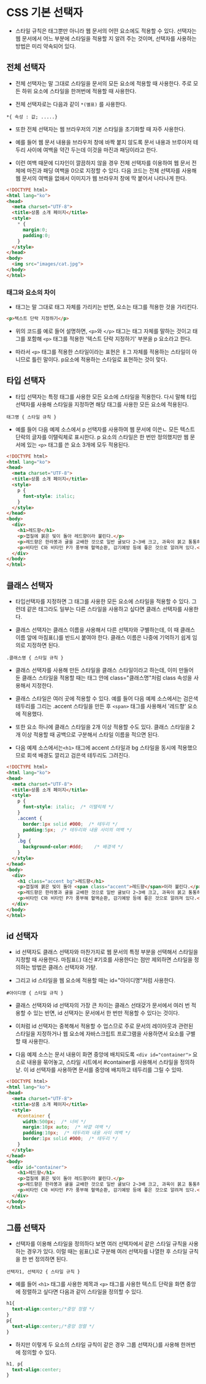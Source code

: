 # CSS 기본 선택자

* 스타일 규칙은 태그뿐만 아니라 웹 문서의 어떤 요소에도 적용할 수 있다. 선택자는 웹 문서에서 어느 부분에 스타일을 적용할 지 알려 주는 것이며, 선택자를 사용하는 방법은 미리 약속되어 있다.

## 전체 선택자

* 전체 선택자는 말 그대로 스타일을 문서의 모든 요소에 적용할 때 사용한다. 주로 모든 하위 요소에 스타일을 한꺼번에 적용할 때 사용한다.

* 전체 선택자로는 다음과 같이 ```*(별표)``` 를 사용한다.

```*{ 속성 : 값; .....}```

* 또한 전체 선택자는 웹 브라우저의 기본 스타일을 초기화할 때 자주 사용한다.

* 예를 들어 웹 문서 내용을 브라우저 창에 바짝 붙지 않도록 문서 내용과 브루아저 테두리 사이에 여백을 약간 두는데 이것을 마진과 패딩이라고 한다.

* 이런 여백 때문에 디자인이 깔끔하지 않을 경우 전체 선택자를 이용하여 웹 문서 전체에 마진과 패딩 여백을 0으로 지정할 수 있다. 다음 코드는 전체 선택자를 사용해 웹 문서의 여백을 없애서 이미지가 웹 브라우저 창에 딱 붙어서 나타나게 한다.

```html
<!DOCTYPE html>
<html lang="ko">
<head>
  <meta charset="UTF-8">
  <title>상품 소개 페이지</title>
  <style>
    * {
      margin:0;
      padding:0;
    }
  </style>
</head>
<body>
  <img src="images/cat.jpg">
</body>
</html>
```

### 태그와 요소의 차이

* 태그는 말 그대로 태그 자체를 가리키는 반면, 요소는 태그를 적용한 것을 가리킨다.

```html
<p>텍스트 단락 지정하기</p>
```

* 위의 코드를 예로 들어 설명하면, ```<p>```와 ```</p>``` 태그는 태그 자체를 말하는 것이고 태그를 포함해 ```<p>``` 태그를 적용한 '텍스트 단락 지정하기' 부분을 p 요소라고 한다.

* 따라서 ```<p>``` 태그를 적용한 스타일이라는 표현은 ㅐ그 자체를 적용하는 스타일이 아니므로 틀린 말이다. p요소에 적용하는 스타일로 표현하는 것이 맞다.

## 타입 선택자

* 타입 선택자는 특정 태그를 사용한 모든 요소에 스타일을 적용한다. 다시 말해 타입 선택자를 사용해 스타일을 지정하면 해당 태그를 사용한 모든 요소에 적용된다.

```태그명 { 스타일 규칙 }```

* 예를 들어 다음 예제 소스에서 p 선택자를 사용하여 웹 문서에 이쓴ㄴ 모든 텍스트 단락의 글자를 이탤릭체로 표시한다. p 요소의 스타일은 한 번만 정의했지만 웹 문서에 있는 ```<p>``` 태그를 쓴 요소 3개에 모두 적용된다.

```html
<!DOCTYPE html>
<html lang="ko">
<head>
  <meta charset="UTF-8">
  <title>상품 소개 페이지</title>
  <style>
    p {
      font-style: italic;
    }
  </style>
</head>
<body>
  <div>
    <h1>레드향</h1>
    <p>껍질에 붉은 빛이 돌아 레드향이라 불린다.</p>
    <p>레드향은 한라봉과 귤을 교배한 것으로 일반 귤보다 2~3배 크고, 과육이 붉고 통통하다.</p>
    <p>비타민 C와 비타민 P가 풍부해 혈액순환, 감기예방 등에 좋은 것으로 알려져 있다.</p>
  </div>
</body>
</html>
```

## 클래스 선택자

* 타입선택자를 지정하면 그 태그를 사용한 모든 요소에 스타일을 적용할 수 있다. 그런데 같은 태그라도 일부는 다른 스타일을 사용하고 싶다면 클래스 선택자를 사용한다.

* 클래스 선택자는 클래스 이름을 사용해서 다른 선택자와 구별하는데, 이 때 클래스 이름 앞에 마침표(.)를 반드시 붙여야 한다. 클래스 이름은 나중에 기억하기 쉽게 임의로 지정하면 된다.

```.클래스명 { 스타일 규칙 } ```

* 클래스 선택자를 사용해 만든 스타일을 클래스 스타일이라고 하는데, 이미 만들어 둔 클래스 스타일을 적용할 때는 태그 안에 class="클래스명"처럼 class 속성을 사용해서 지정한다.

* 클래스 스타일은 여러 곳에 적용할 수 있다. 예를 들어 다음 예제 소스에서는 검은색 테두리를 그리는 .accent 스타일을 만든 후 ```<span>``` 태그를 사용해서 '레드향' 요소에 적용했다.

* 또한 요소 하나에 클래스 스타일을 2개 이상 적용할 수도 있다. 클래스 스타일을 2개 이상 적용할 때 공백으로 구분해서 스타일 이름을 적으면 된다.

* 다음 예제 소스에서는```<h1>``` 태그에 accent 스타일과 bg 스타일을 동시에 적용했으므로 회색 배경도 깔리고 검은색 테두리도 그려진다.

```html
<!DOCTYPE html>
<html lang="ko">
<head>
  <meta charset="UTF-8">
  <title>상품 소개 페이지</title>
  <style>
    p {
      font-style: italic;  /* 이탤릭체 */
    }
    .accent {
      border:1px solid #000;  /* 테두리 */
      padding:5px;  /* 테두리와 내용 사이의 여백 */
    }
    .bg {
      background-color:#ddd;    /* 배경색 */  
    }
  </style>
</head>
<body>
  <div>
    <h1 class="accent bg">레드향</h1>
    <p>껍질에 붉은 빛이 돌아 <span class="accent">레드향</span>이라 불린다.</p>
    <p>레드향은 한라봉과 귤을 교배한 것으로 일반 귤보다 2~3배 크고, 과육이 붉고 통통하다.</p>
    <p>비타민 C와 비타민 P가 풍부해 혈액순환, 감기예방 등에 좋은 것으로 알려져 있다.</p>
  </div>
</body>
</html>
```

## id 선택자

* id 선택자도 클래스 선택자와 마찬가지로 웹 문서의 특정 부분을 선택해서 스타일을지정할 때 사용한다. 마침표(.) 대신 #기호를 사용한다는 점만 제외하면 스타일을 정의하는 방법은 클래스 선택자와 가탇.

* 그리고 id 스타일을 웹 요소에 적용할 때는 id="아이디명"처럼 사용한다.

```#아이디명 { 스타일 규칙 }```

* 클래스 선택자와 id 선택자의 가장 큰 차이는 클래스 선태갖가 문서에서 여러 번 적용할 수 있는 반면, id 선택자는 문서에서 한 번만 적용할 수 있다는 것이다.

* 이처럼 id 선택자는 중복해서 적용할 수 업스므로 주로 문서의 레이아웃과 관련된 스타일을 지정하거나 웹 요소에 자바스크립트 프로그램을 사용하면서 요소를 구별할 때 사용한다.

* 다음 예제 소스는 문서 내용이 화면 중앙에 배치되도록 ```<div id="container">``` 요소로 내용을 묶어놓고, 스타일 시트에서 #container를 사용해서 스타일을 정의하낟. 이 id 선택자를 사용하면 문서를 중앙에 배치하고 테두리를 그릴 수 있따.

```html
<!DOCTYPE html>
<html lang="ko">
<head>
  <meta charset="UTF-8">
  <title>상품 소개 페이지</title>
  <style>
    #container {
      width:500px;  /* 너비 */
      margin:10px auto;  /* 바깥 여백 */
      padding:10px;  /* 테두리와 내용 사이 여백 */ 
      border:1px solid #000;  /* 테두리 */
    }    
  </style>
</head>
<body>
  <div id="container">
    <h1>레드향</h1>
    <p>껍질에 붉은 빛이 돌아 레드향이라 불린다.</p>
    <p>레드향은 한라봉과 귤을 교배한 것으로 일반 귤보다 2~3배 크고, 과육이 붉고 통통하다.</p>
    <p>비타민 C와 비타민 P가 풍부해 혈액순환, 감기예방 등에 좋은 것으로 알려져 있다.</p>
  </div>
</body>
</html> 
```

## 그룹 선택자

* 선택자를 이용해 스타일을 정의하다 보면 여러 선택자에서 같은 스타일 규칙을 사용하는 경우가 있다. 이럴 때는 쉼표(,)로 구분해 여러 선택자를 나열한 후 스타일 규칙을 한 번 정의하면 된다.

```선택자1, 선택자2 { 스타일 규칙 }```

* 예를 들어 ```<h1>``` 태그를 사용한 제목과 ```<p>``` 태그를 사용한 텍스트 단락을 화면 중앙에 정렬하고 싶다면 다음과 같이 스타일을 정의할 수 있다.

```css
h1{
  text-align:center;/*중앙 정렬 */
}
p{
  text-align:center;/*중앙 정렬 */
}
```

* 하지만 이렇게 두 요소의 스타일 규칙이 같은 경우 그룹 선택자(,)를 사용해 한꺼번에 정의할 수 있다. 

```css
h1, p{
  text-align:center;
}
```
